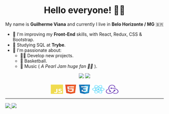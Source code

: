 <h1 align="center"> Hello everyone! 🖖💚</h1>

My name is <strong>Guilherme Viana</strong> and currently I live in <strong>Belo Horizonte / MG</strong> 🇧🇷 

- 🌱 I'm improving my <strong>Front-End</strong> skills, with React, Redux, CSS & Bootstrap.
- 🦎 Studying SQL at <strong>Trybe</strong>.
- 💙 I'm passionate about:
  <ul>
    <li> 👨‍💻 Develop new projects.</li>
    <li> 🏀 Basketball.</li>
    <li> 🎸 Music (<i> A Pearl Jam huge fan 🙋‍♂️ </i>).</li>
  </ul>
<div align="center">
  <img height="180em" src="https://github-readme-stats.vercel.app/api?username=guihtryb&show_icons=true&theme=vue-dark&include_all_commits=true&count_private=true"/>
  <img height="180em" src="https://github-readme-stats.vercel.app/api/top-langs/?username=guihtryb&layout=compact&langs_count=7&theme=vue-dark"/>
</div>
 <div align="center">
  <br />
  <img align="center" alt="Guih-Js" height="30" width="40" src="https://raw.githubusercontent.com/devicons/devicon/master/icons/javascript/javascript-plain.svg" />
  <img align="center" alt="Guih-HTML" height="30" width="40" src="https://raw.githubusercontent.com/devicons/devicon/master/icons/html5/html5-original.svg" />
  <img align="center" alt="Guih-CSS" height="30" width="40" src="https://raw.githubusercontent.com/devicons/devicon/master/icons/css3/css3-original.svg" />
  <img align="center" alt="Guih-React" height="30" width="40" src="https://raw.githubusercontent.com/devicons/devicon/master/icons/react/react-original.svg" />
  <img align="center" alt="Guih-Redux" height="30" width="40" src="https://raw.githubusercontent.com/devicons/devicon/master/icons/redux/redux-original.svg" />
</div>
 <hr />
  <div align="start">
  <a href="https://www.linkedin.com/in/guilherme-viana-097a7b210" target="_blank">
      <img src="https://img.shields.io/badge/LinkedIn-0077B5?style=for-the-badge&logo=linkedin&logoColor=white" target="_blank"/>
    </a>
    <a href="https://app.slack.com/client/TMDDFEPFU/threads/user_profile/U0219T9ED40" target="_blank">
      <img src="https://img.shields.io/badge/Slack-4A154B?style=for-the-badge&logo=slack&logoColor=white" target="_blank"/>
    </a>
  </div>

